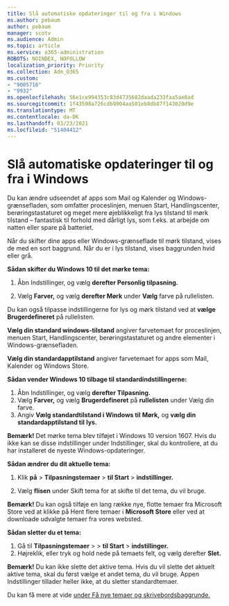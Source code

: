 ```yaml
---
title: Slå automatiske opdateringer til og fra i Windows
ms.author: pebaum
author: pebaum
manager: scotv
ms.audience: Admin
ms.topic: article
ms.service: o365-administration
ROBOTS: NOINDEX, NOFOLLOW
localization_priority: Priority
ms.collection: Adm_O365
ms.custom:
- "9005716"
- "9932"
ms.openlocfilehash: 56e1ce994353c83d4735682daada233faa5ae8ad
ms.sourcegitcommit: 1f43598a726cdb9904aa501eb8db87f143020d9e
ms.translationtype: MT
ms.contentlocale: da-DK
ms.lasthandoff: 03/23/2021
ms.locfileid: "51404412"
---
```

# <a name="turn-on-and-off-automatic-updates-in-windows"></a>Slå automatiske opdateringer til og fra i Windows

Du kan ændre udseendet af apps som Mail og Kalender og Windows-grænsefladen, som omfatter proceslinjen, menuen Start, Handlingscenter, berøringstastaturet og meget mere øjeblikkeligt fra lys tilstand til mørk tilstand – fantastisk til forhold med dårligt lys, som f.eks. at arbejde om natten eller spare på batteriet.  

Når du skifter dine apps eller Windows-grænseflade til mørk tilstand, vises de med en sort baggrund. Når du er i lys tilstand, vises baggrunden hvid eller grå.
 
**Sådan skifter du Windows 10 til det mørke tema:**

1. Åbn Indstillinger, og vælg **derefter Personlig tilpasning.**
  
1. Vælg **Farver,** og vælg **derefter Mørk** under **Vælg** farve på rullelisten.

Du kan også tilpasse indstillingerne for lys og mørk tilstand ved at **vælge Brugerdefineret** på rullelisten.

**Vælg din standard windows-tilstand** angiver farvetemaet for proceslinjen, menuen Start, Handlingscenter, berøringstastaturet og andre elementer i Windows-grænsefladen.  

**Vælg din standardapptilstand** angiver farvetemaet for apps som Mail, Kalender og Windows Store.
 
**Sådan vender Windows 10 tilbage til standardindstillingerne:**

1. Åbn Indstillinger, og vælg **derefter Tilpasning.**  
1. Vælg **Farver,** og vælg **Brugerdefineret** på **rullelisten** under Vælg din farve.  
1. Angiv **Vælg standardtilstand i Windows til** **Mørk,** og **vælg din standardapptilstand til** **lys.**

**Bemærk!** Det mørke tema blev tilføjet i Windows 10 version 1607. Hvis du ikke kan se disse indstillinger under Indstillinger, skal du kontrollere, at du har installeret de nyeste Windows-opdateringer.

**Sådan ændrer du dit aktuelle tema:**

1. Klik **på**  >  **Tilpasningstemaer**  >  **til Start**  >  **indstillinger.**  

1. Vælg **flisen** under Skift tema for at skifte til det tema, du vil bruge. 

**Bemærk!** Du kan også tilføje en lang række nye, flotte temaer fra Microsoft Store ved at klikke på Hent flere temaer i **Microsoft Store** eller ved at downloade udvalgte temaer fra vores websted.

**Sådan sletter du et tema:**

1. Gå til **Tilpasningstemaer**  >    >  **til Start**  >  **indstillinger.** 
1. Højreklik, eller tryk og hold nede på temaets felt, og vælg derefter **Slet.** 

**Bemærk!** Du kan ikke slette det aktive tema. Hvis du vil slette det aktuelt aktive tema, skal du først vælge et andet tema, du vil bruge. Appen Indstillinger tillader heller ikke, at du sletter standardtemaer.

Du kan få mere at vide [under Få nye temaer og skrivebordsbaggrunde.](https://support.microsoft.com/windows/get-new-themes-and-desktop-backgrounds-09e3e0a6-02e3-5ecd-22a1-5d048e3cb0d3)

